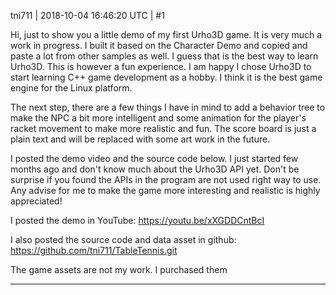 tni711 | 2018-10-04 16:46:20 UTC | #1

Hi, just to show you a little demo of my first Urho3D game. It is very much a work in progress. I built it based on the Character Demo and copied and paste a lot from other samples as well. I guess that is the best way to learn Urho3D. This is however a fun experience. I am happy I chose Urho3D to start learning C++ game development as a hobby. I think it is the best game engine for the Linux platform. 

The next step, there are a few things I have in mind to add a behavior tree to make the NPC a bit more intelligent and some animation for the player's racket movement to make more realistic and fun. The score board is just a plain text and will be replaced with some art work in the future.

I posted the demo video and the source code below. I just started few months ago and don't know much about the Urho3D API yet. Don't be surprise if you found the APIs in the program are not used right way to use. Any advise for me to make the game more interesting and realistic is highly appreciated!

I posted the demo in YouTube:
https://youtu.be/xXGDDCntBcI

I also posted the source code and data asset in github:
https://github.com/tni711/TableTennis.git

The game assets are not my work. I purchased them

-------------------------

